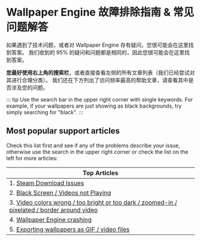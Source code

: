 # Wallpaper Engine 故障排除指南 & 常见问题解答
如果遇到了技术问题，或者对 Wallpaper Engine 存有疑问，您很可能会在这里找到答案。 我们收到的 95% 的疑问和问题都是相同的，因此您很可能会在这里找到答案。

**您最好使用右上角的搜索栏**，或者直接查看左侧的所有文章列表（我们已经尝试对其进行合理分类）。 我们还在下方列出了访问频率最高的帮助文章，请查看其中是否涉及您的问题。

::: tip Use the search bar in the upper right corner with single keywords. For example, if your wallpapers are just showing as black backgrounds, try simply searching for "black". :::

## Most popular support articles

Check this list first and see if any of the problems describe your issue, otherwise use the search in the upper right corner or check the list on the left for more articles:

| **Top Articles**                                                                                                      |
| --------------------------------------------------------------------------------------------------------------------- |
| 1. [Steam Download Issues](steam/download.html)                                                                       |
| 2. [Black Screen / Videos not Playing](noshow/notplaying.html)                                                        |
| 3. [Video colors wrong / too bright or too dark / zoomed-in / pixelated / border around video](videos/artifacts.html) |
| 4. [Wallpaper Engine crashing](crash/application)                                                                     |
| 5. [Exporting wallpapers as GIF / video files](general/export)                                                        |